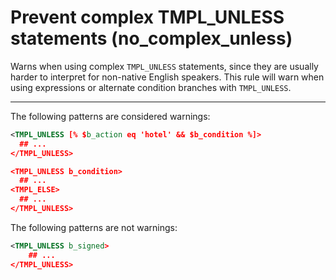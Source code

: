 # Prevent complex TMPL_UNLESS statements (no_complex_unless)

Warns when using complex `TMPL_UNLESS` statements, since they are usually harder
to interpret for non-native English speakers. This rule will warn when using
expressions or alternate condition branches with `TMPL_UNLESS`.

---------

The following patterns are considered warnings:

```xml
<TMPL_UNLESS [% $b_action eq 'hotel' && $b_condition %]>
  ## ...
</TMPL_UNLESS>

<TMPL_UNLESS b_condition>
  ## ...
<TMPL_ELSE>
  ## ...
</TMPL_UNLESS>
```

The following patterns are not warnings:

```xml
<TMPL_UNLESS b_signed>
    ## ...
</TMPL_UNLESS>
```
